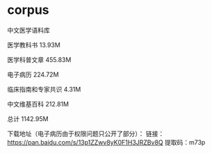 # corpus
中文医学语料库

医学教科书	13.93M

医学科普文章	455.83M

电子病历	224.72M

临床指南和专家共识	4.31M

中文维基百科	212.81M

总计	1142.95M

下载地址（电子病历由于权限问题只公开了部分）：
链接：https://pan.baidu.com/s/13p1ZZwv8yK0F1H3JRZBv8Q 
提取码：m73p 
